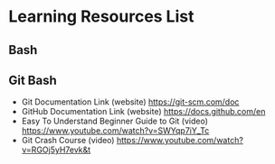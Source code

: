 # Learning Resources List

## Bash

## Git Bash
- Git Documentation Link (website) https://git-scm.com/doc
- GitHub Documentation Link (website) https://docs.github.com/en
- Easy To Understand Beginner Guide to Git (video) https://www.youtube.com/watch?v=SWYqp7iY_Tc
- Git Crash Course (video) https://www.youtube.com/watch?v=RGOj5yH7evk&t
